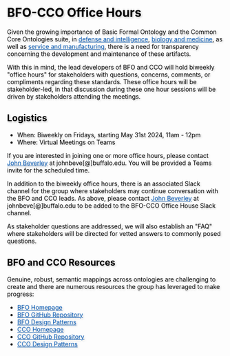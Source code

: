 <meta charset="UTF-8">
<meta name="viewport" content="width=device-width, initial-scale=1.0">
<title>NCOR Document Acts Working Group</title>
<style>
body {
  position: relative;
  height: 100vh; 
  margin: 0;
  background: transparent;
  color: #000; /* Black text */
}
body::before {
  content: "";
  position: absolute;
  top: 0;
  left: 0;
  right: 0;
  bottom: 0;
  background-image: url('https://raw.githubusercontent.com/johnbeve/NCOR-Test/main/docs/assets/NCOR_image.png');
  background-repeat: no-repeat;
  background-attachment: fixed;
  background-size: cover;
  opacity: 0.05; /* Lighten the background */
  z-index: -1;
}
h1, h2, p, a, li {
  text-shadow: 2px 2px 4px rgba(0, 0, 0, 0.2); /* Text shadow for better readability */
}
.custom-color {
  color: #0056b3; 
  transition: color 0.3s; /* Smooth transition for color change */
}
/* Change color when hovering */
.custom-color:hover {
  color: #003580; /* Darker shade of the original color */
}
</style>
</head>
<body>
<h1>BFO-CCO Office Hours</h1>

<p>Given the growing importance of Basic Formal Ontology and the Common Core Ontologies suite, in <a href="https://www.buffalo.edu/cas/philosophy/news/latestnews/smith-top-level-ontologies.html" class="custom-color">defense and intelligence</a>, <a href="https://obofoundry.org/" class="custom-color">biology and medicine</a>, as well as <a href="https://spec.industrialontologies.org/iof/" class="custom-color">service and manufacturing</a>, there is a need for transparency concerning the development and maintenance of these artifacts.</p>

<p>With this in mind, the lead developers of BFO and CCO will hold biweekly "office hours" for stakeholders with questions, concerns, comments, or compliments regarding these standards. These office hours will be stakeholder-led, in that discussion during these one hour sessions will be driven by stakeholders attending the meetings. 

<h2>Logistics</h2>

<ul>
    <li>When: Biweekly on Fridays, starting May 31st 2024, 11am - 12pm</li>
    <li>Where: Virtual Meetings on Teams</li>
</ul>

<p>If you are interested in joining one or more office hours, please contact <a href="https://johnbeverley.com/" class="custom-color">John Beverley</a> at johnbeve[@]buffalo.edu. You will be provided a Teams invite for the scheduled time.</p>

<p>In addition to the biweekly office hours, there is an associated Slack channel for the group where stakeholders may continue conversation with the BFO and CCO leads. As above, please contact <a href="https://johnbeverley.com/" class="custom-color">John Beverley</a> at johnbeve[@]buffalo.edu to be added to the BFO-CCO Office House Slack channel.</p>

<p>As stakeholder questions are addressed, we will also establish an "FAQ" where stakeholders will be directed for vetted answers to commonly posed questions.<p>

<h2>BFO and CCO Resources</h2>

<p>Genuine, robust, semantic mappings across ontologies are challenging to create and there are numerous resources the group has leveraged to make progress:</p>
<ul>
  <li><a href="https://basic-formal-ontology.org/" class="custom-color">BFO Homepage</a></li>
  <li><a href="https://github.com/BFO-ontology/BFO-2020" class="custom-color">BFO GitHub Repository</a></li>
  <li><a href="https://philarchive.org/archive/OTTBBF" class="custom-color">BFO Design Patterns</a></li>
  <li><a href="https://www.ontologyrepository.com/" class="custom-color">CCO Homepage</a></li>
  <li><a href="https://github.com/CommonCoreOntology/CommonCoreOntologies" class="custom-color">CCO GitHub Repository</a></li>
  <li><a href="https://arxiv.org/pdf/2404.17758" class="custom-color">CCO Design Patterns</a></li>
</ul>
